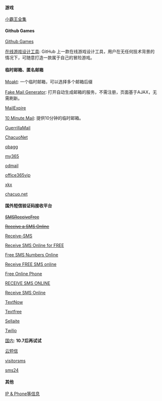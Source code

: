 <!--
 * @Author: Rainy
 * @Github: https://github.com/Rain120
 * @Date: 2019-01-20 16:03:01
 * @LastEditTime: 2019-01-20 16:29:10
    -->

#### 游戏

[小霸王全集](https://yikm.net/)

#### Github Games

[Github Games](http://likexia.gitee.io/game/index.html)

[在线游戏设计工具](http://diygame.vip/#/): GitHub 上一款在线游戏设计工具，用户在无任何技术背景的情况下，可随意打造一款属于自己的冒险游戏。

#### 临时邮箱、匿名邮箱

[Moakt](https://www.moakt.com/):  一个临时邮箱，可以选择多个邮箱后缀

[Fake Mail Generator](http://www.fakemailgenerator.com/): 打开自动生成邮箱的服务，不需注册，页面基于AJAX，无需刷新。

[MailExpire](http://www.mailexpire.com/)

[10 Minute Mail](http://10minutemail.com/): 提供10分钟的临时邮箱。

[GuerrillaMail](http://www.guerrillamail.com/)

[ChacuoNet](http://24mail.chacuo.net/)

[obagg](http://od.obagg.com/)

[my365](http://my365.tw/)

[odmail](http://t.odmail.cn/)

[office365vip](http://od.office365vip.cn/)

[xkx](http://xkx.me/)

[chacuo.net](http://24mail.chacuo.net/zhtw)

#### 国外短信验证码接收平台

~~[SMSReceiveFree](https://smsreceivefree.com)~~

~~[Receive a SMS Online](https://receive-a-sms.com/)~~

[Receive-SMS](http://receive-sms-online.com/)

[Receive SMS Online for FREE](https://www.receive-sms-online.info/)

[Free SMS Numbers Online](https://smsnumbersonline.com/)

[Receive FREE SMS online](http://receivefreesms.com/)

[Free Online Phone](https://www.freeonlinephone.org)

[RECEIVE SMS ONLINE](https://www.receivesmsonline.net/)

[Receive SMS Online](http://receive-sms-online.com/)

[TextNow](https://www.textnow.com/)

[Textfree](https://www.pinger.com/text-free/)

[Sellaite](http://sms.sellaite.com)

[Twilio](https://www.twilio.com/)

[国内](https://www.pdflibr.com/): **10.7后再试试**

[云短信](https://yunduanxin.net/)

[visitorsms](https://www.visitorsms.com/)

[sms24](https://sms24.me/)

#### 其他

[IP & Phone等信息](https://www.qqzeng.com/)

